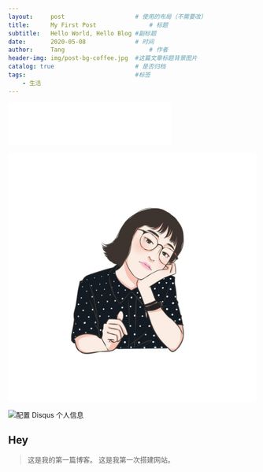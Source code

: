 ```yaml
---
layout:     post   				    # 使用的布局（不需要改）
title:      My First Post 				# 标题 
subtitle:   Hello World, Hello Blog #副标题
date:       2020-05-08 				# 时间
author:     Tang 						# 作者
header-img: img/post-bg-coffee.jpg 	#这篇文章标题背景图片
catalog: true 						# 是否归档
tags:								#标签
    - 生活
---
```


<iframe frameborder="no" border="0" marginwidth="0" marginheight="0" width="330" height="86" src="//music.163.com/outchain/player?type=2&id=1834841&auto=1&height=66"></iframe>


![](https://github.com/Tang-pluto/Tang-pluto.github.io/blob/master/img/x2539883851.jpg)
    
![配置 Disqus 个人信息](http://upload-images.jianshu.io/upload_images/2178672-904ecb30c536c73b.png?imageMogr2/auto-orient/strip%7CimageView2/2/w/1240)


## Hey
>这是我的第一篇博客。
>这是我第一次搭建网站。
